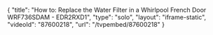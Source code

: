 {
    "title": "How to: Replace the Water Filter in a Whirlpool French Door WRF736SDAM - EDR2RXD1",
    "type": "solo",
    "layout": "iframe-static",
    "videoId": "87600218",
    "url": "\/tvpembed\/87600218"
}